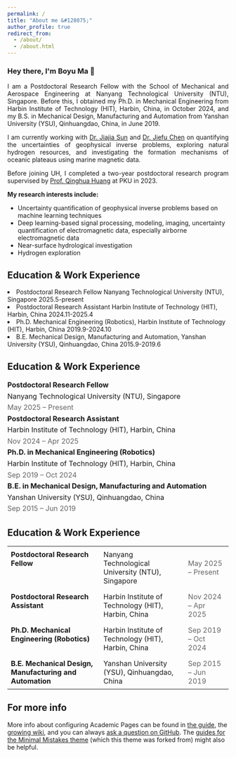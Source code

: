 ```yaml
---
permalink: /
title: "About me &#128075;"
author_profile: true
redirect_from: 
  - /about/
  - /about.html
---
```



<h3>Hey there, I'm Boyu Ma 🌟</h3>
<p align = "justify"> 
  I am a Postdoctoral Research Fellow with the School of Mechanical and Aerospace Engineering at Nanyang Technological University (NTU), Singapore. Before this, I obtained my Ph.D. in Mechanical Engineering from Harbin Institute of Technology (HIT), Harbin, China, in October 2024, and my B.S. in Mechanical Design, Manufacturing and Automation from Yanshan University (YSU), Qinhuangdao, China, in June 2019.
</p> 
<p align = "justify"> 
I am currently working with <a href="https://sites.google.com/view/jiajiasun" target="_blank" rel="noopener noreferrer">Dr. Jiajia Sun</a> and <a href="https://modal.ece.uh.edu/" target="_blank" rel="noopener noreferrer">Dr. Jiefu Chen</a> on quantifying the uncertainties of geophysical inverse problems, exploring natural hydrogen resources, and investigating the formation mechanisms of oceanic plateaus using marine magnetic data.
</p>
<p align = "justify"> 
Before joining UH, I completed a two-year postdoctoral research program supervised by <a href="https://scholar.google.com/citations?user=mvImZ_oAAAAJ&hl=en&oi=ao" target="_blank" rel="noopener noreferrer">Prof. Qinghua Huang</a> at PKU in 2023.
</p>
<p align = "justify"> 
<strong>My research interests include:</strong>
</p>
  
<ul>
<li>Uncertainty quantification of geophysical inverse problems based on machine learning techniques</li>
<li>Deep learning-based signal processing, modeling, imaging, uncertainty quantification of electromagnetic data, especially airborne electromagnetic data</li>
<li>Near-surface hydrological investigation</li>
<li>Hydrogen exploration</li>
</ul>



Education & Work Experience
------
<li>Postdoctoral Research Fellow Nanyang Technological University (NTU), Singapore 2025.5-present
<li>Postdoctoral Research Assistant Harbin Institute of Technology (HIT), Harbin, China 2024.11-2025.4
<li>Ph.D. Mechanical Engineering (Robotics), Harbin Institute of Technology (HIT), Harbin, China 2019.9-2024.10
<li>B.E. Mechanical Design, Manufacturing and Automation, Yanshan University (YSU), Qinhuangdao, China 2015.9-2019.6 

<h2>Education & Work Experience</h2>
<ul style="list-style: none; padding-left: 0; font-size: 16px; line-height: 1.6;">
    <li><strong>Postdoctoral Research Fellow</strong><br>
    Nanyang Technological University (NTU), Singapore<br>
    <span style="color: #666;">May 2025 – Present</span>
    <li><strong>Postdoctoral Research Assistant</strong><br>
    Harbin Institute of Technology (HIT), Harbin, China<br>
    <span style="color: #666;">Nov 2024 – Apr 2025</span>
  </li>
    <li><strong>Ph.D. in Mechanical Engineering (Robotics)</strong><br>
    Harbin Institute of Technology (HIT), Harbin, China<br>
    <span style="color: #666;">Sep 2019 – Oct 2024</span>
  </li>
    <li><strong>B.E. in Mechanical Design, Manufacturing and Automation</strong><br>
    Yanshan University (YSU), Qinhuangdao, China<br>
    <span style="color: #666;">Sep 2015 – Jun 2019</span>
  </li>
</ul>

<h2>Education & Work Experience</h2>
<table style="width:100%; border-collapse: collapse; font-size: 16px;">
  <tr>
    <td style="padding: 8px; vertical-align: top; font-weight: bold;">Postdoctoral Research Fellow</td>
    <td style="padding: 8px;">Nanyang Technological University (NTU), Singapore</td>
    <td style="padding: 8px; color: #666;">May 2025 – Present</td>
  </tr>
  <tr>
    <td style="padding: 8px; vertical-align: top; font-weight: bold;">Postdoctoral Research Assistant</td>
    <td style="padding: 8px;">Harbin Institute of Technology (HIT), Harbin, China</td>
    <td style="padding: 8px; color: #666;">Nov 2024 – Apr 2025</td>
  </tr>
  <tr>
    <td style="padding: 8px; vertical-align: top; font-weight: bold;">Ph.D. Mechanical Engineering (Robotics)</td>
    <td style="padding: 8px;">Harbin Institute of Technology (HIT), Harbin, China</td>
    <td style="padding: 8px; color: #666;">Sep 2019 – Oct 2024</td>
  </tr>
  <tr>
    <td style="padding: 8px; vertical-align: top; font-weight: bold;">B.E. Mechanical Design, Manufacturing and Automation</td>
    <td style="padding: 8px;">Yanshan University (YSU), Qinhuangdao, China</td>
    <td style="padding: 8px; color: #666;">Sep 2015 – Jun 2019</td>
  </tr>
</table>


For more info
------
More info about configuring Academic Pages can be found in [the guide](https://academicpages.github.io/markdown/), the [growing wiki](https://github.com/academicpages/academicpages.github.io/wiki), and you can always [ask a question on GitHub](https://github.com/academicpages/academicpages.github.io/discussions). The [guides for the Minimal Mistakes theme](https://mmistakes.github.io/minimal-mistakes/docs/configuration/) (which this theme was forked from) might also be helpful.
